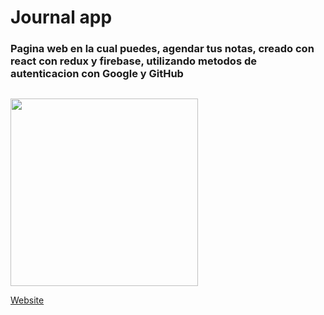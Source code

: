 # Journal app

### Pagina web en la cual puedes, agendar tus notas, creado con react con redux y firebase, utilizando metodos de autenticacion con Google y GitHub

<code>
<img width="300" src='https://res.cloudinary.com/devsing/image/upload/v1654288796/Portfolio/Web_capture_30-5-2022_143144_vigilant-lamport-eb0a1d.netlify.app_hpm3tz.jpg'/>
</code>




[Website](https://vigilant-lamport-eb0a1d.netlify.app/auth/login)
